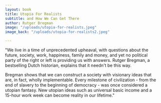 ```yaml
---
layout: book
title: Utopia For Realists
subtitle: and How We Can Get There
author: Rutger Bregman
image: "/uploads/utopia-for-realists.jpeg"
image_back: "/uploads/utopia-for-realists2.jpeg"

---
```

"We live in a time of unprecedented upheaval, with questions about the future, society, work, happiness, family and money, and yet no political party of the right or left is providing us with answers. Rutger Bregman, a bestselling Dutch historian, explains that it needn't be this way.  
  
Bregman shows that we can construct a society with visionary ideas that are, in fact, wholly implementable. Every milestone of civilization - from the end of slavery to the beginning of democracy - was once considered a utopian fantasy. New utopian ideas such as universal basic income and a 15-hour work week can become reality in our lifetime."
